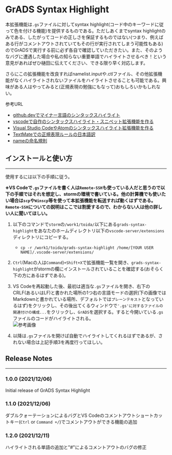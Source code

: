 # GrADS Syntax Highlight

本拡張機能は`.gs`ファイルに対してsyntax highlight(コード中のキーワードに従って色を付ける機能)を提供するものである。ただしあくまでsyntax highlightのみである、したがってコードの正しさを保証するものではない(つまり、例えばある行がコメントアウトされていてもその行が実行されてしまう可能性もある)のでGrADSで実行する前に必ず各自で確認していただきたい。また、そのようなバグに遭遇した場合や私の知らない重要単語でハイライトさせるべき！という意見があればぜひ樋田に伝えてください、できる限り早く対応します。

さらにこの拡張機能を改良すればnamelist.inputや.ctlファイル、その他拡張機能がなくハイライトされないファイルをハイライトさせることも可能である。興味がある人はやってみると(正規表現の勉強にもなって)おもしろいかもしれない。

参考URL

* [github.devでマイナー言語のシンタックスハイライト](https://www.slideshare.net/kyusque/vscode-conference-japan-2021-kyusque)
* [vscodeで自作のシンタックスハイライト・スニペット拡張機能を作る](https://qiita.com/OrukRed/items/03f0e38e0f8553ee35d2#%E6%8B%A1%E5%BC%B5%E6%A9%9F%E8%83%BD%E3%82%92%E5%8F%96%E3%82%8A%E8%BE%BC%E3%82%80)
* [Visual Studio CodeやAtomのシンタックスハイライト拡張機能を作る](https://qiita.com/maxfie1d/items/51af2984b7a628c41a94)
* [TextMateでの正規表現ルールの日本語訳](https://macromates.com/manual/ja/regular_expressions)
* [nameの命名規則](https://macromates.com/manual/en/language_grammars)

## インストールと使い方

---

使用するには以下の手順に従う。

**※VS Codeで`.gs`ファイルを書く人は`Remote-SSH`も使っている人だと思うので以下の手順ではそれを想定し、stormの環境で書いている。他の計算機でも使いたい場合は`scp`や`Winscp`等を使って本拡張機能を転送すれば動くはずである。`Remote-SSH`についての説明はここでは割愛するので、わからない人は他の詳しい人に聞いてほしい。**

1. 以下のコマンドで`storm`の`/work1/toida/`以下にある`grads-syntax-highlight`をあなたのホームディレクトリ以下の`vscode-server/extensions`ディレクトリにコピーする。
   * `cp -r /work1/toida/grads-syntax-highlight /home/[YOUR USER NAME]/.vscode-server/extensions/`

2. `Ctrl`(Macの人は`Command`)`+Shift+X`で拡張機能一覧を開き、`grads-syntax-highlight`がstormの欄にインストールされていることを確認する(おそらく下の方にあるはずである)。

3. VS Codeを再起動した後、最初は適当な`.gs`ファイルを開き、右下のCRLF(あるいはLF)と書かれた場所の1つ右の言語モードの選択(下の画像ではMarkdownと書かれている場所、デフォルトでは`プレーンテキスト`となっているはず)をクリックし、その後出てくるウィンドウで`'.gs'に対するファイルの関連付けの構成...`をクリックし、`GrADS`を選択する。すると今開いている`.gs`ファイルのコードがハイライトされる。<br>
   ![参考画像](https://user-images.githubusercontent.com/76525239/144768604-86f39a7a-2f8f-4262-94b4-72cb29d572ed.png)

4. 以降は`.gs`ファイルを開けば自動でハイライトしてくれるはずであるが、されない場合は上記手順3を再度行ってほしい。

## Release Notes

---

### 1.0.0 (2021/12/06)

Initial release of GrADS Syntax Highlight

### 1.1.0 (2021/12/06)

ダブルクォーテーションによるバグとVS Codeのコメントアウトショートカットキー(`Ctrl` or `Command +/`)でコメントアウトができる機能の追加

### 1.2.0 (2021/12/11)

ハイライトされる単語の追加と"#"によるコメントアウトのバグの修正
